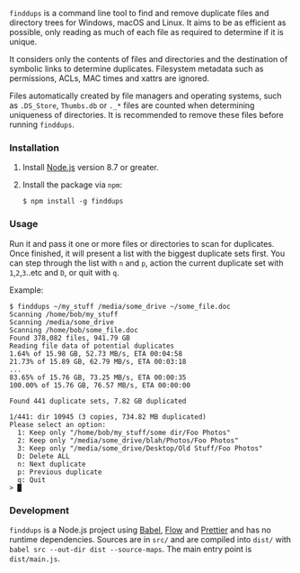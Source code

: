 `finddups` is a command line tool to find and remove duplicate files and directory trees for Windows, macOS and Linux. It aims to be as efficient as possible, only reading as much of each file as required to determine if it is unique.

It considers only the contents of files and directories and the destination of symbolic links to determine duplicates. Filesystem metadata such as permissions, ACLs, MAC times and xattrs are ignored.

Files automatically created by file managers and operating systems, such as `.DS_Store`, `Thumbs.db` or `._*` files are counted when determining uniqueness of directories. It is recommended to remove these files before running `finddups`.

### Installation

1. Install [Node.js](https://nodejs.org/) version 8.7 or greater.
2. Install the package via `npm`:

   ```
   $ npm install -g finddups
   ```

### Usage

Run it and pass it one or more files or directories to scan for duplicates. Once finished, it will present a list with the biggest duplicate sets first. You can step through the list with `n` and `p`, action the current duplicate set with `1`,`2`,`3`..etc and `D`, or quit with `q`.

Example:

```
$ finddups ~/my_stuff /media/some_drive ~/some_file.doc
Scanning /home/bob/my_stuff
Scanning /media/some_drive
Scanning /home/bob/some_file.doc
Found 378,082 files, 941.79 GB
Reading file data of potential duplicates
1.64% of 15.98 GB, 52.73 MB/s, ETA 00:04:58
21.73% of 15.89 GB, 62.79 MB/s, ETA 00:03:18
...
83.65% of 15.76 GB, 73.25 MB/s, ETA 00:00:35
100.00% of 15.76 GB, 76.57 MB/s, ETA 00:00:00

Found 441 duplicate sets, 7.82 GB duplicated

1/441: dir 10945 (3 copies, 734.82 MB duplicated)
Please select an option:
  1: Keep only "/home/bob/my_stuff/some dir/Foo Photos"
  2: Keep only "/media/some_drive/blah/Photos/Foo Photos"
  3: Keep only "/media/some_drive/Desktop/Old Stuff/Foo Photos"
  D: Delete ALL
  n: Next duplicate
  p: Previous duplicate
  q: Quit
> █
```

### Development

`finddups` is a Node.js project using [Babel](https://babeljs.io/), [Flow](https://flow.org/) and [Prettier](https://prettier.io/) and has no runtime dependencies. Sources are in `src/` and are compiled into `dist/` with `babel src --out-dir dist --source-maps`. The main entry point is `dist/main.js`.
